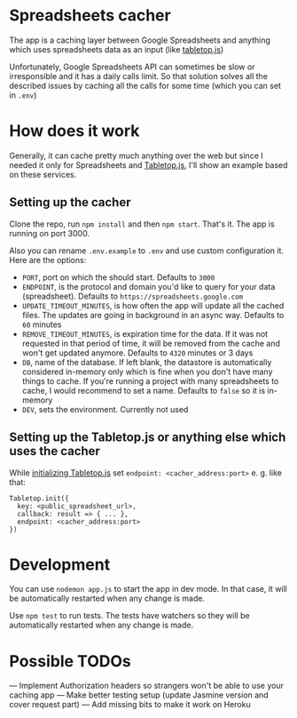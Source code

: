 # Spreadsheets cacher

The app is a caching layer between Google Spreadsheets and anything which uses spreadsheets data as an input (like [tabletop.js](https://github.com/jsoma/tabletop))

Unfortunately, Google Spreadsheets API can sometimes be slow or irresponsible and it has a daily calls limit. So that solution solves all the described issues by caching all the calls for some time (which you can set in `.env`)

# How does it work

Generally, it can cache pretty much anything over the web but since I needed it only for Spreadsheets and [Tabletop.js](https://github.com/jsoma/tabletop), I'll show an example based on these services.

## Setting up the cacher

Clone the repo, run `npm install` and then `npm start`. That's it. The app is running on port 3000.

Also you can rename `.env.example` to `.env` and use custom configuration it. Here are the options:

- `PORT`, port on which the should start. Defaults to `3000`
- `ENDPOINT`, is the protocol and domain you'd like to query for your data (spreadsheet). Defaults to `https://spreadsheets.google.com`
- `UPDATE_TIMEOUT_MINUTES`, is how often the app will update all the cached files. The updates are going in background in an async way. Defaults to `60` minutes
- `REMOVE_TIMEOUT_MINUTES`, is expiration time for the data. If it was not requested in that period of time, it will be removed from the cache and won't get updated anymore. Defaults to `4320` minutes or 3 days
- `DB`, name of the database. If left blank, the datastore is automatically considered in-memory only which is fine when you don't have many things to cache. If you're running a project with many spreadsheets to cache, I would recommend to set a name. Defaults to `false` so it is in-memory
- `DEV`, sets the environment. Currently not used

## Setting up the Tabletop.js or anything else which uses the cacher
While [initializing Tabletop.js](https://github.com/jsoma/tabletop#tabletop-initialization) set `endpoint: <cacher_address:port>` e. g. like that:

```
Tabletop.init({
  key: <public_spreadsheet_url>,
  callback: result => { ... },
  endpoint: <cacher_address:port>
})
```
# Development
You can use `nodemon app.js` to start the app in dev mode. In that case, it will be automatically restarted when any change is made.

Use `npm test` to run tests. The tests have watchers so they will be automatically restarted when any change is made.

# Possible TODOs
— Implement Authorization headers so strangers won't be able to use your caching app
— Make better testing setup (update Jasmine version and cover request part)
— Add missing bits to make it work on Heroku
